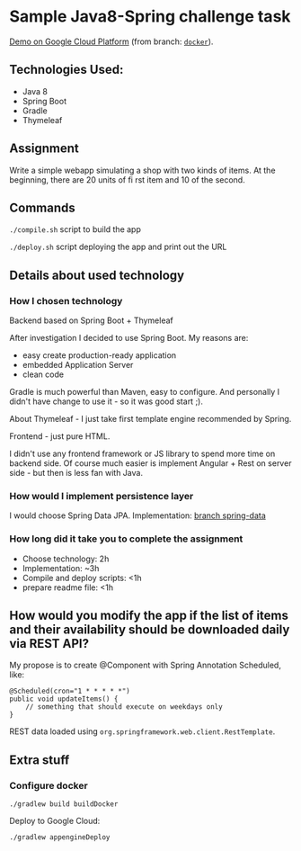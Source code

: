 # Sample Java8-Spring challenge task

[Demo on Google Cloud Platform](http://spring-challenge1.pplenik.tk/)
(from branch: [`docker`](https://github.com/jupeter/spring-shop-challenge/tree/docker)).

## Technologies Used:
 - Java 8
 - Spring Boot
 - Gradle
 - Thymeleaf

## Assignment

Write a simple webapp simulating a shop with two kinds of items.
At the beginning, there are 20 units of fi rst item and 10 of the second.

## Commands

`./compile.sh` script to build the app

`./deploy.sh` script deploying the app and print out the URL

## Details about used technology

### How I chosen technology

Backend based on Spring Boot + Thymeleaf

After investigation I decided to use Spring Boot. My reasons are:
 - easy create production-ready application
 - embedded Application Server
 - clean code

Gradle is much powerful than Maven, easy to configure.
And personally I didn't have change to use it - so it was good start ;).

About Thymeleaf - I just take first template engine recommended by Spring.

Frontend - just pure HTML.

I didn't use any frontend framework or JS library to spend more time on backend side.
Of course much easier is implement Angular + Rest on server side - but then is less fan with Java.


### How would I implement persistence layer

I would choose Spring Data JPA.
Implementation: [branch spring-data](https://github.com/jupeter/spring-shop-challenge/compare/spring-data)

### How long did it take you to complete the assignment

 - Choose technology: 2h
 - Implementation: ~3h
 - Compile and deploy scripts: <1h
 - prepare readme file: <1h

## How would you modify the app if the list of items and their availability should be downloaded daily via REST API?

My propose is to create @Component with Spring Annotation Scheduled, like:
```
@Scheduled(cron="1 * * * * *")
public void updateItems() {
    // something that should execute on weekdays only
}
```

REST data loaded using `org.springframework.web.client.RestTemplate`.

## Extra stuff

### Configure docker

```
./gradlew build buildDocker
```

Deploy to Google Cloud:
```
./gradlew appengineDeploy
```

